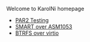 Welcome to KarolNi homepage

- [PAR2 Testing](PAR2_Testing.html)
- [SMART over ASM1053](SMART_over_ASM1053.html)
- [BTRFS over virtio](BTRFS_over_virtio.html)

